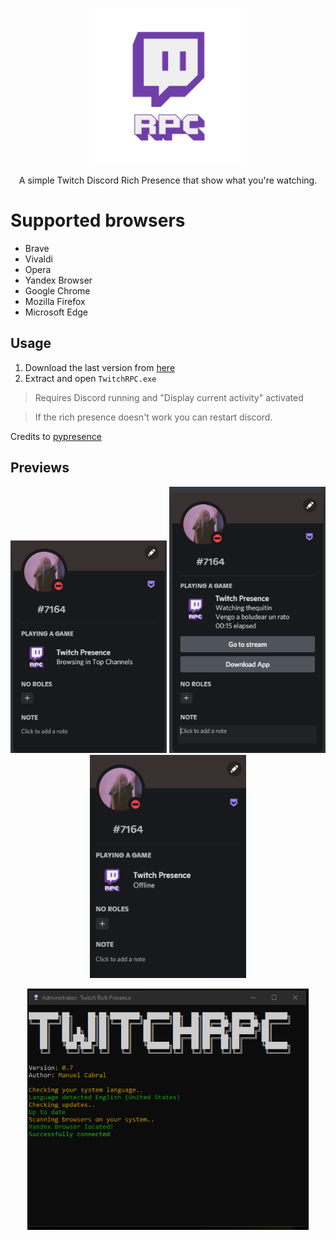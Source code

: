 <p align="center">
<img src="https://github.com/manucabral/TwitchRPC/blob/main/assets/logo.png?raw=true" width="250" title="example">
</p>

<p align="center">
   A simple Twitch Discord Rich Presence that show what you're watching.
</p>

# Supported browsers
- Brave
- Vivaldi
- Opera
- Yandex Browser
- Google Chrome
- Mozilla Firefox
- Microsoft Edge

## Usage
1. Download the last version from [here](https://github.com/manucabral/TwitchPresence/releases)
3. Extract and open `TwitchRPC.exe`

> Requires Discord running and "Display current activity" activated

> If the rich presence doesn't work you can restart discord.

Credits to [pypresence](https://github.com/qwertyquerty/pypresence)

## Previews

<p align="center"> 
<img src="https://github.com/manucabral/TwitchRPC/blob/main/assets/browsing.png?raw=true" width="250" title="browsing">
<img src="https://github.com/manucabral/TwitchRPC/blob/main/assets/watching.png?raw=true" width="250" title="watching">
<img src="https://github.com/manucabral/TwitchRPC/blob/main/assets/offline.png?raw=true" width="250" title="offline">
</p>

<p align="center">
<img src="https://github.com/manucabral/TwitchRPC/blob/main/assets/program.png?raw=true" width="450" title="program">
</p>
